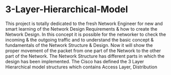 # 3-Layer-Hierarchical-Model
This project is totally dedicated to the fresh Network Engineer for new and smart learning of the Network Design Requirements &amp; how to create the Network Design. In this concept it is possible for the networker to check the incoming &amp; the outgoing traffic and to understand the basic concept &amp; fundamentals of the Network Structure &amp; Design. Now it will show the proper movement of the packet from one part of the Network to the other part of the Network. The Network Structure has different parts in which the design has been implemented. The Cisco has defined the 3 Layer Hierarchical model structures which contains Access Layer, Distribution
